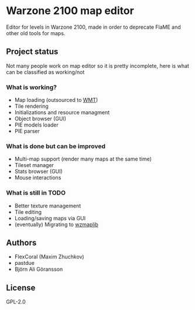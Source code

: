 # Warzone 2100 map editor

Editor for levels in Warzone 2100, made in order to deprecate
FlaME and other old tools for maps.

## Project status

Not many people work on map editor so it is pretty incomplete, here is what can be classified as working/not

### What is working?

- Map loading (outsourced to [WMT](https://github.com/maxsupermanhd/WMT))
- Tile rendering
- Initializations and resource managment
- Object browser (GUI)
- PIE models loader
- PIE parser

### What is done but can be improved

- Multi-map support (render many maps at the same time)
- Tileset manager
- Stats browser (GUI)
- Mouse interactions

### What is still in TODO

- Better texture management
- Tile editing
- Loading/saving maps via GUI
- (eventually) Migrating to [wzmaplib](https://github.com/Warzone2100/warzone2100/tree/master/lib/wzmaplib)

## Authors

- FlexCoral (Maxim Zhuchkov)
- pastdue
- Björn Ali Göransson

## License

GPL-2.0
